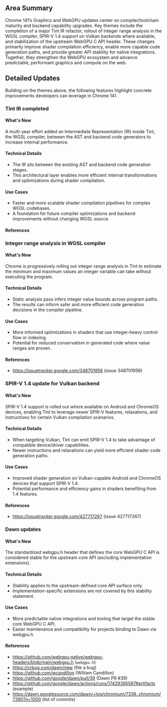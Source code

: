 ## Area Summary

Chrome 141’s Graphics and WebGPU updates center on compiler/toolchain maturity and backend capability upgrades. Key themes include the completion of a major Tint IR refactor, rollout of integer range analysis in the WGSL compiler, SPIR-V 1.4 support on Vulkan backends where available, and stabilization of the upstream WebGPU C API header. These changes primarily improve shader compilation efficiency, enable more capable code generation paths, and provide greater API stability for native integrations. Together, they strengthen the WebGPU ecosystem and advance predictable, performant graphics and compute on the web.

## Detailed Updates

Building on the themes above, the following features highlight concrete improvements developers can leverage in Chrome 141.

### Tint IR completed

#### What's New
A multi-year effort added an Intermediate Representation (IR) inside Tint, the WGSL compiler, between the AST and backend code generators to increase internal performance.

#### Technical Details
- The IR sits between the existing AST and backend code generation stages.
- This architectural layer enables more efficient internal transformations and optimizations during shader compilation.

#### Use Cases
- Faster and more scalable shader compilation pipelines for complex WGSL codebases.
- A foundation for future compiler optimizations and backend improvements without changing WGSL source.

#### References


### Integer range analysis in WGSL compiler

#### What's New
Chrome is progressively rolling out integer range analysis in Tint to estimate the minimum and maximum values an integer variable can take without executing the program.

#### Technical Details
- Static analysis pass infers integer value bounds across program paths.
- The results can inform safer and more efficient code generation decisions in the compiler pipeline.

#### Use Cases
- More informed optimizations in shaders that use integer-heavy control flow or indexing.
- Potential for reduced conservatism in generated code where value ranges are proven.

#### References
- https://issuetracker.google.com/348701956 (issue 348701956)

### SPIR-V 1.4 update for Vulkan backend

#### What's New
SPIR-V 1.4 support is rolled out where available on Android and ChromeOS devices, enabling Tint to leverage newer SPIR-V features, relaxations, and instructions for certain Vulkan compilation scenarios.

#### Technical Details
- When targeting Vulkan, Tint can emit SPIR-V 1.4 to take advantage of compatible device/driver capabilities.
- Newer instructions and relaxations can yield more efficient shader code generation paths.

#### Use Cases
- Improved shader generation on Vulkan-capable Android and ChromeOS devices that support SPIR-V 1.4.
- Potential performance and efficiency gains in shaders benefiting from 1.4 features.

#### References
- https://issuetracker.google.com/427717267 (issue 427717267)

### Dawn updates

#### What's New
The standardized webgpu.h header that defines the core WebGPU C API is considered stable for the upstream core API (excluding implementation extensions).

#### Technical Details
- Stability applies to the upstream-defined core API surface only.
- Implementation-specific extensions are not covered by this stability statement.

#### Use Cases
- More predictable native integrations and tooling that target the stable core WebGPU C API.
- Easier maintenance and compatibility for projects binding to Dawn via webgpu.h.

#### References
- https://github.com/webgpu-native/webgpu-headers/blob/main/webgpu.h (`webgpu.h`)
- https://crbug.com/dawn/new (file a bug)
- https://github.com/wcandillon (William Candillon)
- https://github.com/google/dawn/pull/39 (Dawn PR #39)
- https://github.com/google/dawn/actions/runs/17429395587#artifacts (example)
- https://dawn.googlesource.com/dawn/+log/chromium/7339..chromium/7390?n=1000 (list of commits)